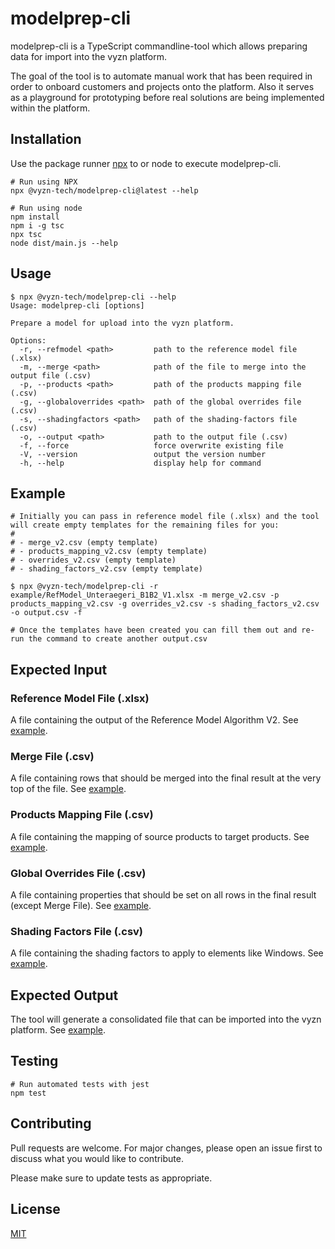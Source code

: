 # modelprep-cli

modelprep-cli is a TypeScript commandline-tool which allows preparing data for import into the vyzn platform.

The goal of the tool is to automate manual work that has been required in order to onboard customers and projects onto the platform. Also it serves as a playground for prototyping before real solutions are being implemented within the platform.

## Installation

Use the package runner [npx](https://github.com/npm/npm/releases/tag/v5.2.0) to or node to execute modelprep-cli.

```
# Run using NPX
npx @vyzn-tech/modelprep-cli@latest --help 

# Run using node
npm install
npm i -g tsc
npx tsc
node dist/main.js --help
```

## Usage

```
$ npx @vyzn-tech/modelprep-cli --help
Usage: modelprep-cli [options]

Prepare a model for upload into the vyzn platform.

Options:
  -r, --refmodel <path>         path to the reference model file (.xlsx)
  -m, --merge <path>            path of the file to merge into the output file (.csv)
  -p, --products <path>         path of the products mapping file (.csv)
  -g, --globaloverrides <path>  path of the global overrides file (.csv)
  -s, --shadingfactors <path>   path of the shading-factors file (.csv)
  -o, --output <path>           path to the output file (.csv)
  -f, --force                   force overwrite existing file
  -V, --version                 output the version number
  -h, --help                    display help for command
```
## Example

```
# Initially you can pass in reference model file (.xlsx) and the tool will create empty templates for the remaining files for you:
#
# - merge_v2.csv (empty template)
# - products_mapping_v2.csv (empty template)
# - overrides_v2.csv (empty template)
# - shading_factors_v2.csv (empty template)

$ npx @vyzn-tech/modelprep-cli -r example/RefModel_Unteraegeri_B1B2_V1.xlsx -m merge_v2.csv -p products_mapping_v2.csv -g overrides_v2.csv -s shading_factors_v2.csv -o output.csv -f

# Once the templates have been created you can fill them out and re-run the command to create another output.csv

```

## Expected Input

### Reference Model File (.xlsx)

A file containing the output of the Reference Model Algorithm V2. See [example](example/RefModel_Unteraegeri_B1B2_V1.xlsx).

### Merge File (.csv)

A file containing rows that should be merged into the final result at the very top of the file. See [example](example/merge.csv).

### Products Mapping File (.csv)

A file containing the mapping of source products to target products. See [example](example/products_mapping.csv).

### Global Overrides File (.csv)

A file containing properties that should be set on all rows in the final result (except Merge File). See [example](example/overrides.csv).

### Shading Factors File (.csv)

A file containing the shading factors to apply to elements like Windows. See [example](example/shading_factors.csv).

## Expected Output

The tool will generate a consolidated file that can be imported into the vyzn platform. See [example](example/output.csv).

## Testing

```
# Run automated tests with jest
npm test
```

## Contributing
Pull requests are welcome. For major changes, please open an issue first to discuss what you would like to contribute.

Please make sure to update tests as appropriate.

## License
[MIT](https://choosealicense.com/licenses/mit/)

